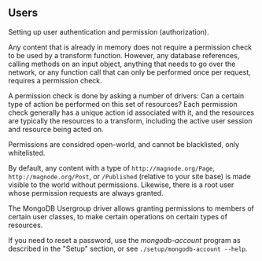 ## Users

Setting up user authentication and permission (authorization).

Any content that is already in memory does not require a permission check to be used by a transform function. However, any database references, calling methods on an input object, anything that needs to go over the network, or any function call that can only be performed once per request, requires a permission check.

A permission check is done by asking a number of drivers: Can a certain type of action be performed on this set of resources? Each permission check generally has a unique action id associated with it, and the resources are typically the resources to a transform, including the active user session and resource being acted on.

Permissions are considred open-world, and cannot be blacklisted, only whitelisted.

By default, any content with a type of `http://magnode.org/Page`, `http://magnode.org/Post`, or `/Published` (relative to your site base) is made visible to the world without permissions. Likewise, there is a root user whose permission requests are always granted.

The MongoDB Usergroup driver allows granting permissions to members of certain user classes, to make certain operations on certain types of resources.

If you need to reset a password, use the _mongodb-account_ program as described in the "Setup" section, or see `./setup/mongodb-account --help`.
